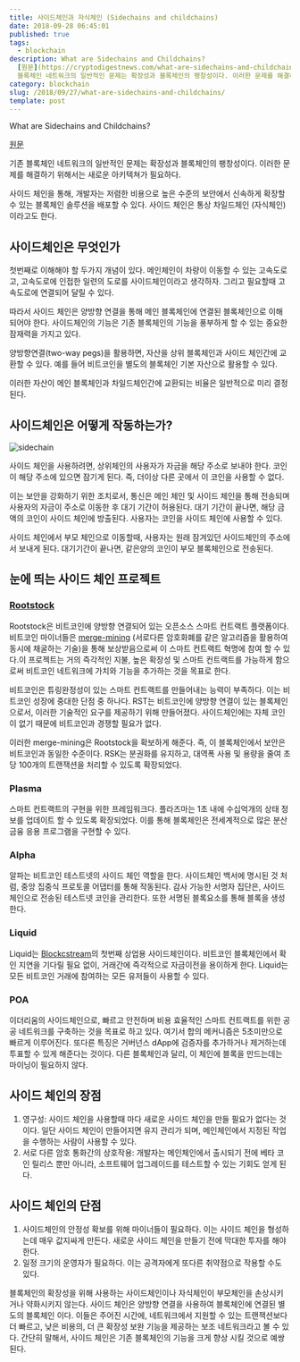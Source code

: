 ```yaml
---
title: 사이드체인과 자식체인 (Sidechains and childchains)
date: 2018-09-28 06:45:01
published: true
tags:
  - blockchain
description: What are Sidechains and Childchains?
  [원문](https://cryptodigestnews.com/what-are-sidechains-and-childchains-9c4a944e68f)  기존
  블록체인 네트워크의 일반적인 문제는 확장성과 블록체인의 팽창성이다. 이러한 문제를 해결하기 위해서는 새로운 아키텍쳐가 필요하다.  사이...
category: blockchain
slug: /2018/09/27/what-are-sidechains-and-childchains/
template: post
---
```


What are Sidechains and Childchains?

[원문](https://cryptodigestnews.com/what-are-sidechains-and-childchains-9c4a944e68f)

기존 블록체인 네트워크의 일반적인 문제는 확장성과 블록체인의 팽창성이다. 이러한 문제를 해결하기 위해서는 새로운 아키텍쳐가 필요하다.

사이드 체인을 통해, 개발자는 저렴한 비용으로 높은 수준의 보안에서 신속하게 확장할 수 있는 블록체인 솔루션을 배포할 수 있다. 사이드 체인은 통상 차일드체인 (자식체인)이라고도 한다.

## 사이드체인은 무엇인가

첫번째로 이해해야 할 두가지 개념이 있다. 메인체인이 차량이 이동할 수 있는 고속도로고, 고속도로에 인접한 일련의 도로를 사이드체인이라고 생각하자. 그리고 필요할때 고속도로에 연결되어 달릴 수 있다.

따라서 사이드 체인은 양방향 연결을 통해 메인 블록체인에 연결된 블록체인으로 이해 되어야 한다. 사이드체인의 기능은 기존 블록체인의 기능을 풍부하게 할 수 있는 중요한 잠재력을 가지고 있다.

양방향연결(two-way pegs)을 활용하면, 자산을 상위 블록체인과 사이드 체인간에 교환할 수 있다. 예를 들어 비트코인을 별도의 블록체인 기본 자산으로 활용할 수 있다.

이러한 자산이 메인 블록체인과 차일드체인간에 교환되는 비율은 일반적으로 미리 결정된다.

## 사이드체인은 어떻게 작동하는가?

![sidechain](../images/sidechain.png)

사이드 체인을 사용하려면, 상위체인의 사용자가 자금을 해당 주소로 보내야 한다. 코인이 해당 주소에 있으면 잠기게 된다. 즉, 더이상 다른 곳에서 이 코인을 사용할 수 없다.

이는 보안을 강화하기 위한 조치로서, 통신은 메인 체인 및 사이드 체인을 통해 전송되며 사용자의 자금이 주소로 이동한 후 대기 기간이 허용된다. 대기 기간이 끝나면, 해당 금액의 코인이 사이드 체인에 방출된다. 사용자는 코인을 사이드 체인에 사용할 수 있다.

사이드 체인에서 부모 체인으로 이동할때, 사용자는 원래 잠겨있던 사이드체인의 주소에서 보내게 된다. 대기기간이 끝나면, 같은양의 코인이 부모 블록체인으로 전송된다.

## 눈에 띄는 사이드 체인 프로젝트

### [Rootstock](https://www.rsk.co/)

Rootstock은 비트코인에 양방향 연결되어 있는 오픈소스 스마트 컨트랙트 플랫폼이다. 비트코인 마이너들은 [merge-mining](https://www.cryptocompare.com/mining/guides/what-is-merged-mining-bitcoin-namecoin-litecoin-dogecoin/) (서로다른 암호화폐를 같은 알고리즘을 활용하여 동시에 채굴하는 기술)을 통해 보상받음으로써 이 스마트 컨트랙트 혁명에 참여 할 수 있다.이 프로젝트는 거의 즉각적인 지불, 높은 확장성 및 스마트 컨트랙트를 가능하게 함으로써 비트코인 네트워크에 가치와 기능을 추가하는 것을 목표로 한다.

비트코인은 튜링완정성이 있는 스마트 컨트랙트를 만들어내는 능력이 부족하다. 이는 비트코인 성장에 중대한 단점 중 하나다. RST는 비트코인에 양방향 연결이 있는 블록체인으로서, 이러한 기술적인 요구를 제공하기 위해 만들어졌다. 사이드체인에는 자체 코인이 없기 때문에 비트코인과 경쟁할 필요가 없다.

이러한 merge-mining은 Rootstock을 확보하게 해준다. 즉, 이 블록체인에서 보안은 비트코인과 동일한 수준이다. RSK는 분권화를 유지하고, 대역폭 사용 및 용량을 줄여 초당 100개의 트랜잭션을 처리할 수 있도록 확장되었다.

### Plasma

스마트 컨트랙트의 구현을 위한 프레임워크다. 플라즈마는 1초 내에 수십억개의 상태 정보를 업데이트 할 수 있도록 확장되었다. 이를 통해 블록체인은 전세계적으로 많은 분산 금융 응용 프로그램을 구현할 수 있다.

### Alpha

알파는 비트코인 테스트넷의 사이드 체인 역할을 한다. 사이드체인 백서에 명시된 것 처럼, 중앙 집중식 프로토콜 어댑터를 통해 작동된다. 감사 가능한 서명자 집단은, 사이드체인으로 전송된 테스트넷 코인을 관리한다. 또한 서명된 블록요소를 통해 블록을 생성한다.

### Liquid

Liquid는 [Blockcstream](https://blockstream.com/)의 첫번째 상업용 사이드체인이다. 비트코인 블록체인에서 확인 지연을 기다릴 필요 없이, 거래간에 즉각적으로 자금이전을 용이하게 한다. Liquid는 모든 비트코인 거래에 참여하는 모든 유저들이 사용할 수 있다.

### POA

이더리움의 사이드체인으로, 빠르고 안전하며 비용 효율적인 스마트 컨트랙트를 위한 공공 네트워크를 구축하는 것을 목표로 하고 있다. 여기서 합의 메커니즘은 5초미만으로 빠르게 이루어진다. 또다른 특징은 거버넌스 dApp에 검증자를 추가하거나 제거하는데 투표할 수 있게 해준다는 것이다. 다른 블록체인과 달리, 이 체인에 블록을 만드는데는 마이닝이 필요하지 않다.

## 사이드 체인의 장점

1. 영구성: 사이드 체인을 사용할때 마다 새로운 사이드 체인을 만들 필요가 없다는 것이다. 일단 사이드 체인이 만들어지면 유지 관리가 되며, 메인체인에서 지정된 작업을 수행하는 사람이 사용할 수 있다.
2. 서로 다른 암호 통화간의 상호작용: 개발자는 메인체인에서 출시되기 전에 베타 코인 릴리스 뿐만 아니라, 소프트웨어 업그레이드를 테스트할 수 있는 기회도 얻게 된다.

## 사이드 체인의 단점

1. 사이드체인의 안정성 확보를 위해 마이너들이 필요하다. 이는 사이드 체인을 형성하는데 매우 값지싸게 만든다. 새로운 사이드 체인을 만들기 전에 막대한 투자를 해야 한다.
2. 일정 크기의 운영자가 필요하다. 이는 공격자에게 또다른 취약점으로 작용할 수도 있다.

블록체인의 확장성을 위해 사용하는 사이드체인이나 자식체인이 부모체인을 손상시키거나 약화시키지 않는다. 사이드 체인은 양방향 연결을 사용하여 블록체인에 연결된 별도의 블록체인 이다. 이들은 주어진 시간에, 네트워크에서 지원할 수 있는 트랜잭션보다 더 빠르고, 낮은 비용의, 더 큰 확장성 보완 기능을 제공하는 보조 네트워크라고 볼 수 있다. 간단히 말해서, 사이드 체인은 기존 블록체인의 기능을 크게 향상 시킬 것으로 예쌍된다.
